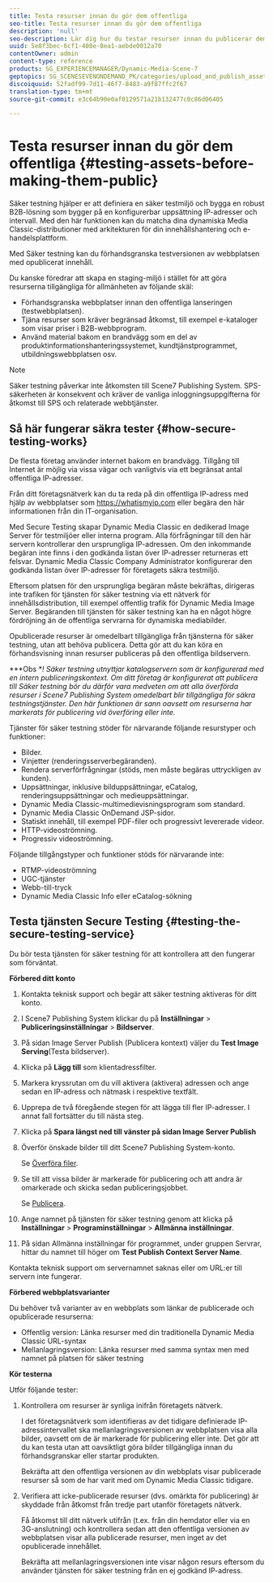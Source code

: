 ```yaml
---
title: Testa resurser innan du gör dem offentliga
seo-title: Testa resurser innan du gör dem offentliga
description: 'null'
seo-description: Lär dig hur du testar resurser innan du publicerar dem.
uuid: 5e8f3bec-6cf1-408e-8ea1-aebde0012a70
contentOwner: admin
content-type: reference
products: SG_EXPERIENCEMANAGER/Dynamic-Media-Scene-7
geptopics: SG_SCENESEVENONDEMAND_PK/categories/upload_and_publish_assets
discoiquuid: 52fadf99-7d11-46f7-8483-a9f87ffc2f67
translation-type: tm+mt
source-git-commit: e3c64b90e0af0129571a21b132477c0c86d06405

---
```



# Testa resurser innan du gör dem offentliga {#testing-assets-before-making-them-public}

Säker testning hjälper er att definiera en säker testmiljö och bygga en robust B2B-lösning som bygger på en konfigurerbar uppsättning IP-adresser och intervall. Med den här funktionen kan du matcha dina dynamiska Media Classic-distributioner med arkitekturen för din innehållshantering och e-handelsplattform.

Med Säker testning kan du förhandsgranska testversionen av webbplatsen med opublicerat innehåll.

Du kanske föredrar att skapa en staging-miljö i stället för att göra resurserna tillgängliga för allmänheten av följande skäl:

* Förhandsgranska webbplatser innan den offentliga lanseringen (testwebbplatsen).
* Tjäna resurser som kräver begränsad åtkomst, till exempel e-kataloger som visar priser i B2B-webbprogram.
* Använd material bakom en brandvägg som en del av produktinformationshanteringssystemet, kundtjänstprogrammet, utbildningswebbplatsen osv.

>[!NOTE]
>
>Säker testning påverkar inte åtkomsten till Scene7 Publishing System. SPS-säkerheten är konsekvent och kräver de vanliga inloggningsuppgifterna för åtkomst till SPS och relaterade webbtjänster.

## Så här fungerar säkra tester {#how-secure-testing-works}

De flesta företag använder internet bakom en brandvägg. Tillgång till Internet är möjlig via vissa vägar och vanligtvis via ett begränsat antal offentliga IP-adresser.

Från ditt företagsnätverk kan du ta reda på din offentliga IP-adress med hjälp av webbplatser som https://whatismyip.com eller begära den här informationen från din IT-organisation.

Med Secure Testing skapar Dynamic Media Classic en dedikerad Image Server för testmiljöer eller interna program. Alla förfrågningar till den här servern kontrollerar den ursprungliga IP-adressen. Om den inkommande begäran inte finns i den godkända listan över IP-adresser returneras ett felsvar. Dynamic Media Classic Company Administrator konfigurerar den godkända listan över IP-adresser för företagets säkra testmiljö.

Eftersom platsen för den ursprungliga begäran måste bekräftas, dirigeras inte trafiken för tjänsten för säker testning via ett nätverk för innehållsdistribution, till exempel offentlig trafik för Dynamic Media Image Server. Begäranden till tjänsten för säker testning kan ha en något högre fördröjning än de offentliga servrarna för dynamiska mediabilder.

Opublicerade resurser är omedelbart tillgängliga från tjänsterna för säker testning, utan att behöva publicera. Detta gör att du kan köra en förhandsvisning innan resurser publiceras på den offentliga bildservern.

***Obs **! Säker testning utnyttjar katalogservern som är konfigurerad med en intern publiceringskontext. Om ditt företag är konfigurerat att publicera till Säker testning bör du därför vara medveten om att alla överförda resurser i Scene7 Publishing System omedelbart blir tillgängliga för säkra testningstjänster. Den här funktionen är sann oavsett om resurserna har markerats för publicering vid överföring eller inte.*

Tjänster för säker testning stöder för närvarande följande resurstyper och funktioner:

<!-- 

Comment Type: remark
Last Modified By: unknown unknown 
Last Modified Date: 

<p>Added videos to list below 9/11/2012. Moved “Render Server requests” from unsupported to supported, listed below on 3/15/2016 as per email from Cynthia March 11, 2016)</p>

 -->

* Bilder.
* Vinjetter (renderingsserverbegäranden).
* Rendera serverförfrågningar (stöds, men måste begäras uttryckligen av kunden).
* Uppsättningar, inklusive bilduppsättningar, eCatalog, renderingsuppsättningar och medieuppsättningar.
* Dynamic Media Classic-multimedievisningsprogram som standard.
* Dynamic Media Classic OnDemand JSP-sidor.
* Statiskt innehåll, till exempel PDF-filer och progressivt levererade videor.
* HTTP-videoströmning.
* Progressiv videoströmning.

Följande tillgångstyper och funktioner stöds för närvarande inte:

* RTMP-videoströmning
* UGC-tjänster
* Webb-till-tryck
* Dynamic Media Classic Info eller eCatalog-sökning

## Testa tjänsten Secure Testing {#testing-the-secure-testing-service}

Du bör testa tjänsten för säker testning för att kontrollera att den fungerar som förväntat.

**Förbered ditt konto**

<!-- 

Comment Type: remark
Last Modified By: unknown unknown 
Last Modified Date: 

<p>RB: Rewrote entire steps under “Prepare your account” 9/10/2012</p>

 -->

1. Kontakta teknisk support och begär att säker testning aktiveras för ditt konto.
1. I Scene7 Publishing System klickar du på **Inställningar** > **Publiceringsinställningar** > **Bildserver**.
1. På sidan Image Server Publish (Publicera kontext) väljer du **Test Image Serving**(Testa bildserver).
1. Klicka på **Lägg till** som klientadressfilter.
1. Markera kryssrutan om du vill aktivera (aktivera) adressen och ange sedan en IP-adress och nätmask i respektive textfält.
1. Upprepa de två föregående stegen för att lägga till fler IP-adresser. I annat fall fortsätter du till nästa steg.
1. Klicka på **Spara längst ned till vänster på sidan Image Server Publish**
1. Överför önskade bilder till ditt Scene7 Publishing System-konto.

   Se [Överföra filer](uploading-files.md#uploading_files).

1. Se till att vissa bilder är markerade för publicering och att andra är omarkerade och skicka sedan publiceringsjobbet.

   Se [Publicera](publishing-files.md#publishing_files).

1. Ange namnet på tjänsten för säker testning genom att klicka på **Inställningar** > **Programinställningar** > **Allmänna inställningar**.
1. På sidan Allmänna inställningar för programmet, under gruppen Servrar, hittar du namnet till höger om **Test Publish Context Server Name**.

Kontakta teknisk support om servernamnet saknas eller om URL:er till servern inte fungerar.

**Förbered webbplatsvarianter**

Du behöver två varianter av en webbplats som länkar de publicerade och opublicerade resurserna:

* Offentlig version: Länka resurser med din traditionella Dynamic Media Classic URL-syntax
* Mellanlagringsversion: Länka resurser med samma syntax men med namnet på platsen för säker testning

**Kör testerna**

Utför följande tester:

1. Kontrollera om resurser är synliga inifrån företagets nätverk.

   I det företagsnätverk som identifieras av det tidigare definierade IP-adressintervallet ska mellanlagringsversionen av webbplatsen visa alla bilder, oavsett om de är markerade för publicering eller inte. Det gör att du kan testa utan att oavsiktligt göra bilder tillgängliga innan du förhandsgranskar eller startar produkten.

   Bekräfta att den offentliga versionen av din webbplats visar publicerade resurser så som de har varit med om Dynamic Media Classic tidigare.

1. Verifiera att icke-publicerade resurser (dvs. omärkta för publicering) är skyddade från åtkomst från tredje part utanför företagets nätverk.

   Få åtkomst till ditt nätverk utifrån (t.ex. från din hemdator eller via en 3G-anslutning) och kontrollera sedan att den offentliga versionen av webbplatsen visar alla publicerade resurser, men inget av det opublicerade innehållet.

   Bekräfta att mellanlagringsversionen inte visar någon resurs eftersom du använder tjänsten för säker testning från en ej godkänd IP-adress.

